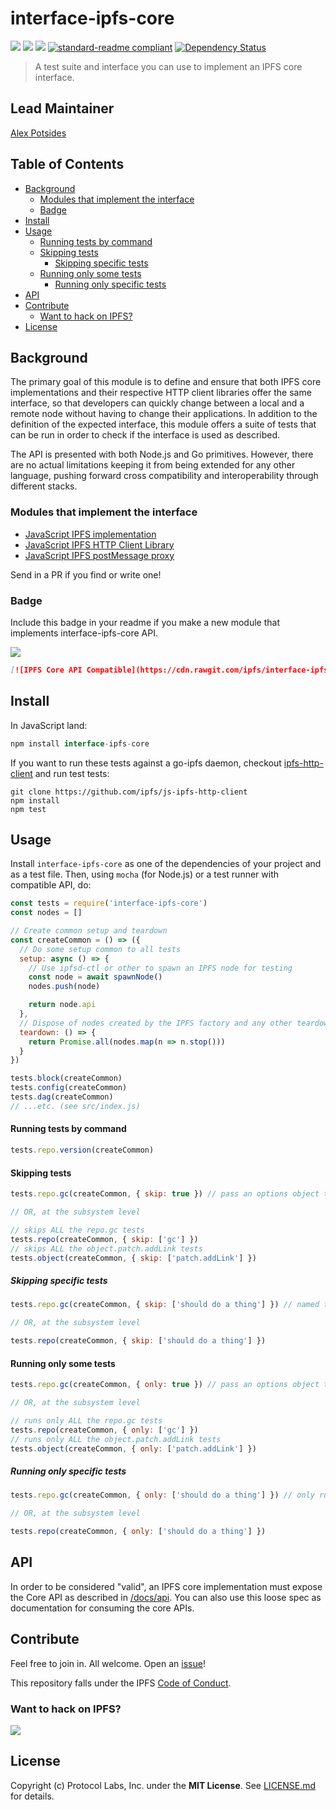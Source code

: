 # interface-ipfs-core <!-- omit in toc -->

[![](https://img.shields.io/badge/made%20by-Protocol%20Labs-blue.svg?style=flat-square)](http://ipn.io)
[![](https://img.shields.io/badge/freenode-%23ipfs-blue.svg?style=flat-square)](http://webchat.freenode.net/?channels=%23ipfs)
[![](https://img.shields.io/badge/project-IPFS-blue.svg?style=flat-square)](http://ipfs.io/)
[![standard-readme compliant](https://img.shields.io/badge/standard--readme-OK-green.svg?style=flat-square)](https://github.com/RichardLitt/standard-readme)
[![Dependency Status](https://david-dm.org/ipfs/js-ipfs/status.svg?style=flat-square&path=packages/interface-ipfs-core)](https://david-dm.org/ipfs/js-ipfs?path=packages/interface-ipfs-core)

> A test suite and interface you can use to implement an IPFS core interface.

## Lead Maintainer <!-- omit in toc -->

[Alex Potsides](http://github.com/achingbrain)

## Table of Contents <!-- omit in toc -->

- [Background](#background)
  - [Modules that implement the interface](#modules-that-implement-the-interface)
  - [Badge](#badge)
- [Install](#install)
- [Usage](#usage)
    - [Running tests by command](#running-tests-by-command)
    - [Skipping tests](#skipping-tests)
      - [Skipping specific tests](#skipping-specific-tests)
    - [Running only some tests](#running-only-some-tests)
      - [Running only specific tests](#running-only-specific-tests)
- [API](#api)
- [Contribute](#contribute)
  - [Want to hack on IPFS?](#want-to-hack-on-ipfs)
- [License](#license)

## Background

The primary goal of this module is to define and ensure that both IPFS core implementations and their respective HTTP client libraries offer the same interface, so that developers can quickly change between a local and a remote node without having to change their applications. In addition to the definition of the expected interface, this module offers a suite of tests that can be run in order to check if the interface is used as described.

The API is presented with both Node.js and Go primitives. However, there are no actual limitations keeping it from being extended for any other language, pushing forward cross compatibility and interoperability through different stacks.

### Modules that implement the interface

- [JavaScript IPFS implementation](https://github.com/ipfs/js-ipfs)
- [JavaScript IPFS HTTP Client Library](https://github.com/ipfs/js-ipfs-api)
- [JavaScript IPFS postMessage proxy](https://github.com/ipfs-shipyard/ipfs-postmsg-proxy)

Send in a PR if you find or write one!

### Badge

Include this badge in your readme if you make a new module that implements interface-ipfs-core API.

![](img/badge.svg)

```md
[![IPFS Core API Compatible](https://cdn.rawgit.com/ipfs/interface-ipfs-core/master/img/badge.svg)](https://github.com/ipfs/js-ipfs/tree/master/packages/interface-ipfs-core)
```

## Install

In JavaScript land:

```js
npm install interface-ipfs-core
```

If you want to run these tests against a go-ipfs daemon, checkout [ipfs-http-client](https://github.com/ipfs/js-ipfs-http-client) and run test tests:

```
git clone https://github.com/ipfs/js-ipfs-http-client
npm install
npm test
```

## Usage

Install `interface-ipfs-core` as one of the dependencies of your project and as a test file. Then, using `mocha` (for Node.js) or a test runner with compatible API, do:

```js
const tests = require('interface-ipfs-core')
const nodes = []

// Create common setup and teardown
const createCommon = () => ({
  // Do some setup common to all tests
  setup: async () => {
    // Use ipfsd-ctl or other to spawn an IPFS node for testing
    const node = await spawnNode()
    nodes.push(node)

    return node.api
  },
  // Dispose of nodes created by the IPFS factory and any other teardown
  teardown: () => {
    return Promise.all(nodes.map(n => n.stop()))
  }
})

tests.block(createCommon)
tests.config(createCommon)
tests.dag(createCommon)
// ...etc. (see src/index.js)
```

#### Running tests by command

```js
tests.repo.version(createCommon)
```

#### Skipping tests

```js
tests.repo.gc(createCommon, { skip: true }) // pass an options object to skip these tests

// OR, at the subsystem level

// skips ALL the repo.gc tests
tests.repo(createCommon, { skip: ['gc'] })
// skips ALL the object.patch.addLink tests
tests.object(createCommon, { skip: ['patch.addLink'] })
```

##### Skipping specific tests

```js
tests.repo.gc(createCommon, { skip: ['should do a thing'] }) // named test(s) to skip

// OR, at the subsystem level

tests.repo(createCommon, { skip: ['should do a thing'] })
```

#### Running only some tests

```js
tests.repo.gc(createCommon, { only: true }) // pass an options object to run only these tests

// OR, at the subsystem level

// runs only ALL the repo.gc tests
tests.repo(createCommon, { only: ['gc'] })
// runs only ALL the object.patch.addLink tests
tests.object(createCommon, { only: ['patch.addLink'] })
```

##### Running only specific tests

```js
tests.repo.gc(createCommon, { only: ['should do a thing'] }) // only run these named test(s)

// OR, at the subsystem level

tests.repo(createCommon, { only: ['should do a thing'] })
```

## API

In order to be considered "valid", an IPFS core implementation must expose the Core API as described in [/docs/api](https://github.com/ipfs/js-ipfs/tree/master/docs/api). You can also use this loose spec as documentation for consuming the core APIs.

## Contribute

Feel free to join in. All welcome. Open an [issue](https://github.com/ipfs/js-ipfs/issues)!

This repository falls under the IPFS [Code of Conduct](https://github.com/ipfs/community/blob/master/code-of-conduct.md).

### Want to hack on IPFS?

[![](https://cdn.rawgit.com/jbenet/contribute-ipfs-gif/master/img/contribute.gif)](https://github.com/ipfs/community/blob/master/CONTRIBUTING.md)

## License

Copyright (c) Protocol Labs, Inc. under the **MIT License**. See [LICENSE.md](./LICENSE.md) for details.

[UnixFS]: https://github.com/ipfs/specs/tree/master/unixfs
